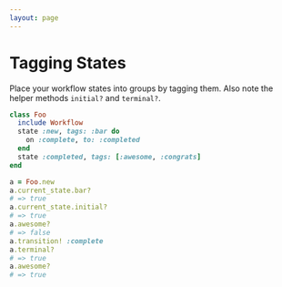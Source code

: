 ```yaml
---
layout: page
---
```


# Tagging States

Place your workflow states into groups by tagging them.
Also note the helper methods `initial?` and `terminal?`.

```ruby
class Foo
  include Workflow
  state :new, tags: :bar do
    on :complete, to: :completed
  end
  state :completed, tags: [:awesome, :congrats]
end

a = Foo.new
a.current_state.bar?
# => true
a.current_state.initial?
# => true
a.awesome?
# => false
a.transition! :complete
a.terminal?
# => true
a.awesome?
# => true
```
